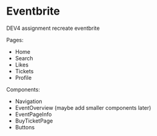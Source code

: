# Eventbrite

DEV4 assignment recreate eventbrite

Pages:

- Home
- Search
- Likes
- Tickets
- Profile

Components:

- Navigation
- EventOverview (maybe add smaller components later)
- EventPageInfo
- BuyTicketPage
- Buttons
